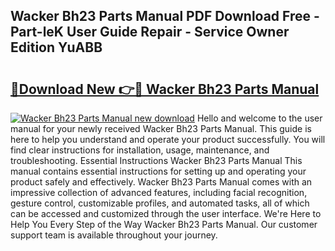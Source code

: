 ## Wacker Bh23 Parts Manual PDF Download Free - Part-leK User Guide Repair - Service Owner Edition YuABB

# <h2><a href="http://bc52019.oget.top/?id=Wacker+Bh23+Parts+Manual">🔗Download New 👉🔴 Wacker Bh23 Parts Manual</a></h2>

[![Wacker Bh23 Parts Manual new download](https://i.imgur.com/5g1atiW.png)](http://bc52019.oget.top/?id=Wacker+Bh23+Parts+Manual)
Hello and welcome to the user manual for your newly received Wacker Bh23 Parts Manual. This guide is here to help you understand and operate your product successfully. You will find clear instructions for installation, usage, maintenance, and troubleshooting. Essential Instructions Wacker Bh23 Parts Manual This manual contains essential instructions for setting up and operating your product safely and effectively. Wacker Bh23 Parts Manual comes with an impressive collection of advanced features, including facial recognition, gesture control, customizable profiles, and automated tasks, all of which can be accessed and customized through the user interface. We're Here to Help You Every Step of the Way Wacker Bh23 Parts Manual. Our customer support team is available throughout your journey.
